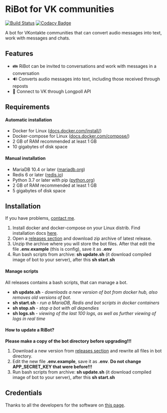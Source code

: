 # RiBot for VK communities
[![Build Status](https://travis-ci.com/Ridys/ribot.svg?branch=master)](https://travis-ci.com/Ridys/ribot) [![Codacy Badge](https://api.codacy.com/project/badge/Grade/c9dd4aade32848929ed2ec77e90d091d)](https://app.codacy.com/manual/Ridys/ribot?utm_source=github.com&utm_medium=referral&utm_content=Ridys/ribot&utm_campaign=Badge_Grade_Dashboard)

A bot for VKontakte communities that can convert audio messages into text, work with messages and chats.

## Features
- 👪 RiBot can be invited to conversations and work with messages in a conversation
- 🔊 Converts audio messages into text, including those received through reposts
- 🔗 Connect to VK through Longpoll API

## Requirements
#### Automatic installation
- Docker for Linux ([docs.docker.com/install/](https://docs.docker.com/install/ "docs.docker.com/install/"))
- Docker-compose for Linux ([docs.docker.com/compose/](https://docs.docker.com/compose/ "docs.docker.com/compose/"))
- 2 GB of RAM recommended at least 1 GB
- 10 gigabytes of disk space

#### Manual installation
- MariaDB 10.4 or later ([mariadb.org](https://mariadb.org/ "mariadb.org"))
- Redis 6 or later ([redis.io](https://redis.io/ "redis.io"))
- Python 3.7 or later with pip ([python.org](https://www.python.org/ "python.org"))
- 2 GB of RAM recommended at least 1 GB
- 5 gigabytes of disk space

## Installation
If you have problems, [contact me](https://dmitry.win "dmitry.win").

1. Install docker and docker-compose on your Linux distrib. Find installation docs [here](https://docs.docker.com/install/ "docs.docker.com").
2. Open a [releases section](https://github.com/Ridys/ribot/releases/ "github.com") and download zip archive of latest release.
3. Unzip the archive where you will store the bot files. After that edit the file **.env.example** (this is config), save it as **.env**
4. Run bash scripts from archive: **sh update.sh** (it download compiled image of bot to your server), after this **sh start.sh**

#### Manage scripts
All releases contains a bash scripts, that can manage a bot.
* **sh update.sh** - *downloads a new version of bot from docker hub, also removes old versions of bot.*
* **sh start.sh** - *run a MariaDB, Redis and bot scripts in docker containers*
* **sh stop.sh** - *stop a bot with all dependies*
* **sh logs.sh** - *viewing of the last 100 logs, as well as further viewing of logs in real time*

#### How to update a RiBot?
**Please make a copy of the bot directory before upgrading!!!**
1. Download a new version from [releases section](https://github.com/Ridys/ribot/releases/ "github.com") and rewrite all files in bot directory.
2. Edit the new file **.env.example**, save it as **.env**. **Do not change APP_SECRET_KEY that were before!!!**
3. Run bash scripts from archive: **sh update.sh** (it download compiled image of bot to your server), after this **sh start.sh**

## Credentials

Thanks to all the developers for the software on [this page](https://github.com/Ridys/ribot/network/dependencies "this page").